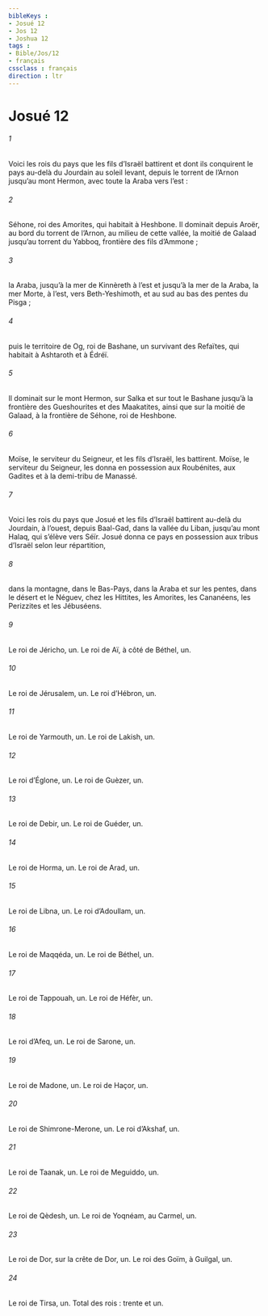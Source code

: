 ```yaml
---
bibleKeys : 
- Josué 12
- Jos 12
- Joshua 12
tags : 
- Bible/Jos/12
- français
cssclass : français
direction : ltr
---
```


# Josué 12

###### 1
Voici les rois du pays que les fils d’Israël battirent et dont ils conquirent le pays au-delà du Jourdain au soleil levant, depuis le torrent de l’Arnon jusqu’au mont Hermon, avec toute la Araba vers l’est :
###### 2
Séhone, roi des Amorites, qui habitait à Heshbone. Il dominait depuis Aroër, au bord du torrent de l’Arnon, au milieu de cette vallée, la moitié de Galaad jusqu’au torrent du Yabboq, frontière des fils d’Ammone ;
###### 3
la Araba, jusqu’à la mer de Kinnèreth à l’est et jusqu’à la mer de la Araba, la mer Morte, à l’est, vers Beth-Yeshimoth, et au sud au bas des pentes du Pisga ;
###### 4
puis le territoire de Og, roi de Bashane, un survivant des Refaïtes, qui habitait à Ashtaroth et à Édréï.
###### 5
Il dominait sur le mont Hermon, sur Salka et sur tout le Bashane jusqu’à la frontière des Gueshourites et des Maakatites, ainsi que sur la moitié de Galaad, à la frontière de Séhone, roi de Heshbone.
###### 6
Moïse, le serviteur du Seigneur, et les fils d’Israël, les battirent. Moïse, le serviteur du Seigneur, les donna en possession aux Roubénites, aux Gadites et à la demi-tribu de Manassé.
###### 7
Voici les rois du pays que Josué et les fils d’Israël battirent au-delà du Jourdain, à l’ouest, depuis Baal-Gad, dans la vallée du Liban, jusqu’au mont Halaq, qui s’élève vers Séïr. Josué donna ce pays en possession aux tribus d’Israël selon leur répartition,
###### 8
dans la montagne, dans le Bas-Pays, dans la Araba et sur les pentes, dans le désert et le Néguev, chez les Hittites, les Amorites, les Cananéens, les Perizzites et les Jébuséens.
###### 9
Le roi de Jéricho, un.
Le roi de Aï, à côté de Béthel, un.
###### 10
Le roi de Jérusalem, un.
Le roi d’Hébron, un.
###### 11
Le roi de Yarmouth, un.
Le roi de Lakish, un.
###### 12
Le roi d’Églone, un.
Le roi de Guèzer, un.
###### 13
Le roi de Debir, un.
Le roi de Guéder, un.
###### 14
Le roi de Horma, un.
Le roi de Arad, un.
###### 15
Le roi de Libna, un.
Le roi d’Adoullam, un.
###### 16
Le roi de Maqqéda, un.
Le roi de Béthel, un.
###### 17
Le roi de Tappouah, un.
Le roi de Héfèr, un.
###### 18
Le roi d’Afeq, un.
Le roi de Sarone, un.
###### 19
Le roi de Madone, un.
Le roi de Haçor, un.
###### 20
Le roi de Shimrone-Merone, un.
Le roi d’Akshaf, un.
###### 21
Le roi de Taanak, un.
Le roi de Meguiddo, un.
###### 22
Le roi de Qèdesh, un.
Le roi de Yoqnéam, au Carmel, un.
###### 23
Le roi de Dor, sur la crête de Dor, un.
Le roi des Goïm, à Guilgal, un.
###### 24
Le roi de Tirsa, un.
Total des rois : trente et un.
